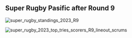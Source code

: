 ## Super Rugby Pasific after Round 9

![super_rugby_standings_2023_R9](https://user-images.githubusercontent.com/20558188/233844135-3b0df100-aad2-4c98-bc3f-9af0d783ff45.png)

![super_rugby_2023_top_tries_scorers_R9_lineout_scrums](https://user-images.githubusercontent.com/20558188/234477828-d4aee7bd-c0aa-4bea-9f37-0eb2df7c1927.png)
